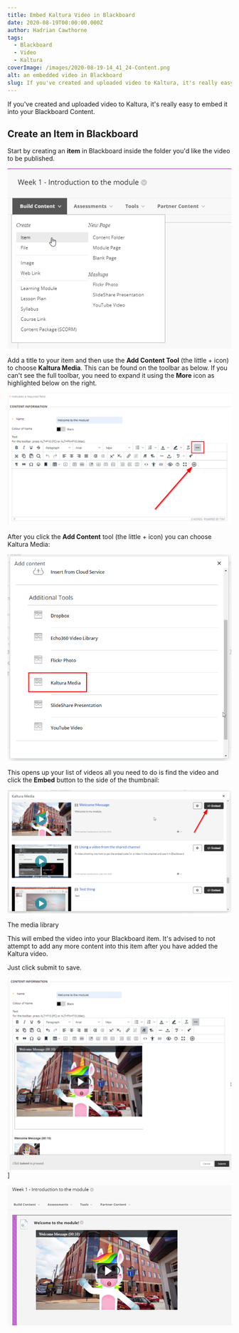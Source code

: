 ```yaml
---
title: Embed Kaltura Video in Blackboard
date: 2020-08-19T00:00:00.000Z
author: Hadrian Cawthorne
tags:
  - Blackboard
  - Video
  - Kaltura
coverImage: /images/2020-08-19-14_41_24-Content.png
alt: an embedded video in Blackboard
slug: If you've created and uploaded video to Kaltura, it's really easy to embed it into your Blackboard Content.
---
```


If you've created and uploaded video to Kaltura, it's really easy to embed it into your Blackboard Content.

## Create an Item in Blackboard

Start by creating an **item** in Blackboard inside the folder you'd like the video to be published.

![Creating a Blackboard item.](/images/item.png)

Add a title to your item and then use the **Add Content Tool** (the little + icon) to choose **Kaltura Media**. This can be found on the toolbar as below. If you can't see the full toolbar, you need to expand it using the **More** icon as highlighted below on the right.

![Add content tool in Blackboard](/images/2020-11-11-14_25_45-Content-1024x603.png)

After you click the **Add Content** tool (the little + icon) you can choose Kaltura Media:

![Choose kaltura media](/images/2020-11-11-14_28_35-Content.png)

This opens up your list of videos all you need to do is find the video and click the **Embed** button to the side of the thumbnail:

![the embed button](/images/2020-11-11-14_32_35-Content-1024x563.png)

The media library

This will embed the video into your Blackboard item. It's advised to not attempt to add any more content into this item after you have added the Kaltura video.

Just click submit to save.

![the content editor in Blackboard ready to save](/images/2020-11-11-14_34_44-Content-1024x878.png)]

![The final embedded media in Blackboard](/images/2020-08-19-14_41_24-Content.png)
